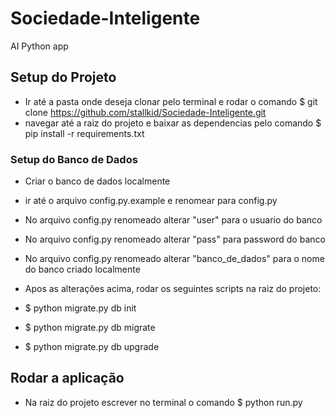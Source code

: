# Sociedade-Inteligente
AI Python app

## Setup do Projeto
- Ir até a pasta onde deseja clonar pelo terminal e rodar o comando $ git clone https://github.com/stallkid/Sociedade-Inteligente.git
- navegar até a raiz do projeto e baixar as dependencias pelo comando $ pip install -r requirements.txt
### Setup do Banco de Dados
- Criar o banco de dados localmente
- ir até o arquivo config.py.example e renomear para config.py
- No arquivo config.py renomeado alterar "user" para o usuario do banco
- No arquivo config.py renomeado alterar "pass" para password do banco
- No arquivo config.py renomeado alterar "banco_de_dados" para o nome do banco criado localmente

- Apos as alterações acima, rodar os seguintes scripts na raiz do projeto:
- $ python migrate.py db init
- $ python migrate.py db migrate
- $ python migrate.py db upgrade
## Rodar a aplicação
- Na raiz do projeto escrever no terminal o comando $ python run.py
